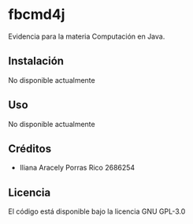 # fbcmd4j
Evidencia para la materia Computación  en Java.

## Instalación
No disponible actualmente

## Uso
No disponible actualmente

## Créditos
- Iliana Aracely Porras Rico 2686254

## Licencia
El código está disponible bajo la licencia GNU GPL-3.0
